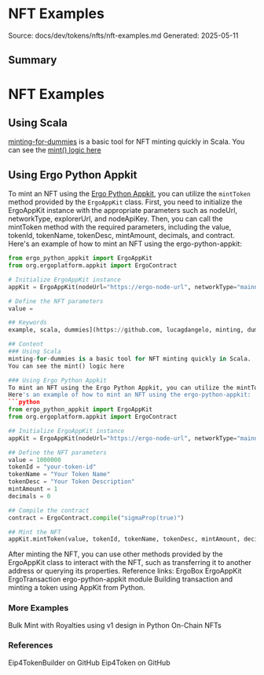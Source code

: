 # NFT Examples
Source: docs/dev/tokens/nfts/nft-examples.md
Generated: 2025-05-11

## Summary
# NFT Examples


## Using Scala

[minting-for-dummies](https://github.com/lucagdangelo/minting-for-dummies) is a basic tool for NFT minting quickly in Scala. You can see the [mint() logic here](https://github.com/lucagdangelo/minting-for-dummies/blob/cd99049f13eb6ab4489f0f880e8d36e33b27bdb2/src/main/scala/app/MintForDummiesCommands.scala#L11)


## Using Ergo Python Appkit

To mint an NFT using the [Ergo Python Appkit](https://github.com/ergo-pad/ergo-python-appkit), you can utilize the `mintToken` method provided by the `ErgoAppKit` class. First, you need to initialize the ErgoAppKit instance with the appropriate parameters such as nodeUrl, networkType, explorerUrl, and nodeApiKey. Then, you can call the mintToken method with the required parameters, including the value, tokenId, tokenName, tokenDesc, mintAmount, decimals, and contract. Here's an example of how to mint an NFT using the ergo-python-appkit:

```python
from ergo_python_appkit import ErgoAppKit
from org.ergoplatform.appkit import ErgoContract

# Initialize ErgoAppKit instance
appKit = ErgoAppKit(nodeUrl="https://ergo-node-url", networkType="mainnet", explorerUrl="https://ergo-explorer-url", nodeApiKey="your-node-api-key")

# Define the NFT parameters
value =

## Keywords
example, scala, dummies](https://github.com, lucagdangelo, minting, dummies, tool, mint, logic, here](https://github.com, blob, cd99049f13eb6ab4489f0f880e8d36e33b27bdb2, mintfordummiescommands.scala#l11, ergo, python, appkit, appkit](https://github.com, method, ergoappkit, class

## Content
### Using Scala
minting-for-dummies is a basic tool for NFT minting quickly in Scala.
You can see the mint() logic here

### Using Ergo Python Appkit
To mint an NFT using the Ergo Python Appkit, you can utilize the mintToken method provided by the ErgoAppKit class. First, you need to initialize the ErgoAppKit instance with the appropriate parameters such as nodeUrl, networkType, explorerUrl, and nodeApiKey. Then, you can call the mintToken method with the required parameters, including the value, tokenId, tokenName, tokenDesc, mintAmount, decimals, and contract.
Here's an example of how to mint an NFT using the ergo-python-appkit:
```python
from ergo_python_appkit import ErgoAppKit
from org.ergoplatform.appkit import ErgoContract

## Initialize ErgoAppKit instance
appKit = ErgoAppKit(nodeUrl="https://ergo-node-url", networkType="mainnet", explorerUrl="https://ergo-explorer-url", nodeApiKey="your-node-api-key")

## Define the NFT parameters
value = 1000000
tokenId = "your-token-id"
tokenName = "Your Token Name"
tokenDesc = "Your Token Description"
mintAmount = 1
decimals = 0

## Compile the contract
contract = ErgoContract.compile("sigmaProp(true)")

## Mint the NFT
appKit.mintToken(value, tokenId, tokenName, tokenDesc, mintAmount, decimals, contract)
```
After minting the NFT, you can use other methods provided by the ErgoAppKit class to interact with the NFT, such as transferring it to another address or querying its properties.
Reference links:
ErgoBox
ErgoAppKit
ErgoTransaction
ergo-python-appkit module
Building transaction and minting a token using AppKit from Python.

### More Examples
Bulk Mint with Royalties using v1 design in Python
On-Chain NFTs

### References
Eip4TokenBuilder on GitHub
Eip4Token on GitHub
